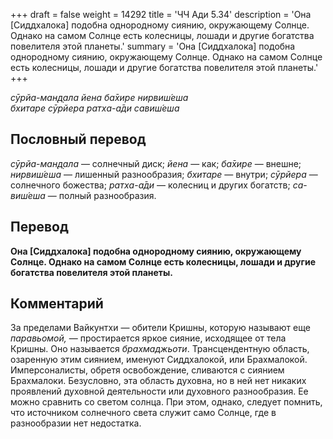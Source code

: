 +++
draft = false
weight = 14292
title = 'ЧЧ Ади 5.34'
description = 'Она [Сиддхалока] подобна однородному сиянию, окружающему Солнце. Однако на самом Солнце есть колесницы, лошади и другие богатства повелителя этой планеты.'
summary = 'Она [Сиддхалока] подобна однородному сиянию, окружающему Солнце. Однако на самом Солнце есть колесницы, лошади и другие богатства повелителя этой планеты.'
+++

_сӯрйа-ман̣д̣ала йена ба̄хире нирвиш́еша  
бхитаре сӯрйера ратха-а̄ди савиш́еша_

## Пословный перевод

_сӯрйа_\-_ман̣д̣ала_ — солнечный диск; _йена_ — как; _ба̄хире_ — внешне; _нирвиш́еша_ — лишенный разнообразия; _бхитаре_ — внутри; _сӯрйера_ — солнечного божества; _ратха_\-_а̄ди_ — колесниц и других богатств; _са_\-_виш́еша_ — полный разнообразия.

## Перевод

**Она \[Сиддхалока\] подобна однородному сиянию, окружающему Солнце. Однако на самом Солнце есть колесницы, лошади и другие богатства повелителя этой планеты.**

## Комментарий

За пределами Вайкунтхи — обители Кришны, которую называют еще _паравьомой,_ — простирается яркое сияние, исходящее от тела Кришны. Оно называется _брахмаджьоти_. Трансцендентную область, озаренную этим сиянием, именуют Сиддхалокой, или Брахмалокой. Имперсоналисты, обретя освобождение, сливаются с сиянием Брахмалоки. Безусловно, эта область духовна, но в ней нет никаких проявлений духовной деятельности или духовного разнообразия. Ее можно сравнить со светом солнца. При этом, однако, следует помнить, что источником солнечного света служит само Солнце, где в разнообразии нет недостатка.
